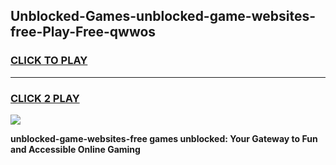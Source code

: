 
## Unblocked-Games-unblocked-game-websites-free-Play-Free-qwwos
<h3>
<a href="https://premium76.site?title=unblocked-game-websites-free&ref=09A">CLICK TO PLAY</a></h3>
<hr>

<h3>
<a href="https://premium76.site?title=unblocked-game-websites-free&ref=09A">CLICK 2 PLAY</a>
  
</h3>

<a href="https://premium76.site?title=unblocked-game-websites-free&ref=09A"><img src="https://clearcache.store/games.png"></a>


**unblocked-game-websites-free games unblocked: Your Gateway to Fun and Accessible Online Gaming**
